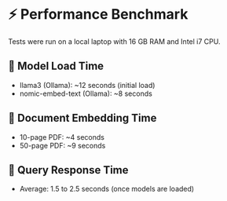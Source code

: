 # ⚡ Performance Benchmark

Tests were run on a local laptop with 16 GB RAM and Intel i7 CPU.

## 🔄 Model Load Time

- llama3 (Ollama): ~12 seconds (initial load)
- nomic-embed-text (Ollama): ~8 seconds

## 📖 Document Embedding Time

- 10-page PDF: ~4 seconds
- 50-page PDF: ~9 seconds

## 💬 Query Response Time

- Average: 1.5 to 2.5 seconds (once models are loaded)